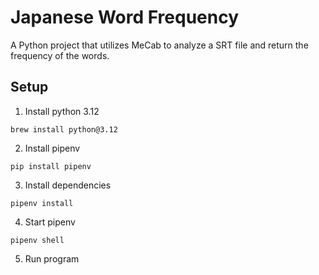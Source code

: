 # Japanese Word Frequency

A Python project that utilizes MeCab to analyze a SRT file and return the frequency of the words.

## Setup

1. Install python 3.12

```shell
brew install python@3.12
```

2. Install pipenv

```shell
pip install pipenv
```

3. Install dependencies

```shell
pipenv install
```

4. Start pipenv

```shell
pipenv shell
```

5. Run program

```shell

```
